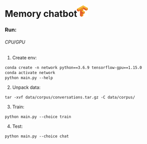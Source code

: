 Memory chatbot![](data/images/logo.png)
==============

### Run:
###### CPU/GPU
1. Create env:
```shell
conda create -n network python==3.6.9 tensorflow-gpu==1.15.0
conda activate network
python main.py --help
```
2. Unpack data:
```shell
tar -xvf data/corpus/conversations.tar.gz -C data/corpus/
```
3. Train:
```shell
python main.py --choice train
```
4. Test:
```shell
python main.py --choice chat
```